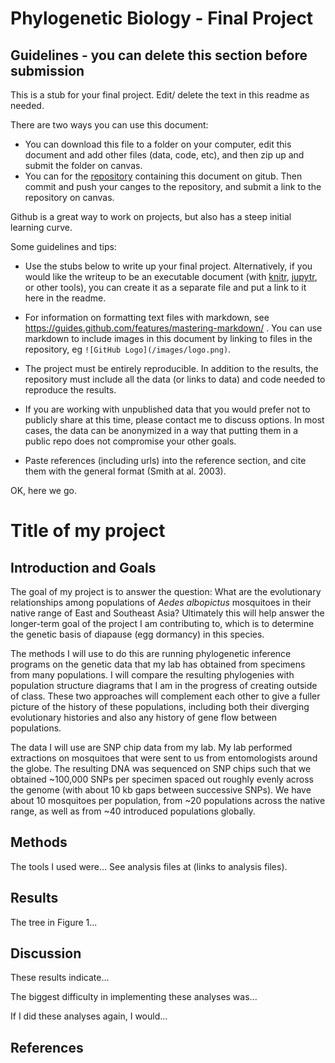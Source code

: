 # Phylogenetic Biology - Final Project

## Guidelines - you can delete this section before submission

This is a stub for your final project. Edit/ delete the text in this readme as needed.

There are two ways you can use this document:  
- You can download this file to a folder on your computer, edit this document and add other files (data, code, etc), and then zip up and submit the folder on canvas.
- You can for the [repository](finalproject) containing this document on gitub. Then commit and push your canges to the repository, and submit a link to the repository on canvas.

Github is a great way to work on projects, but also has a steep initial learning curve.


Some guidelines and tips:

- Use the stubs below to write up your final project. Alternatively, if you would like the writeup to be an executable document (with [knitr](http://yihui.name/knitr/), [jupytr](http://jupyter.org/), or other tools), you can create it as a separate file and put a link to it here in the readme.

- For information on formatting text files with markdown, see https://guides.github.com/features/mastering-markdown/ . You can use markdown to include images in this document by linking to files in the repository, eg `![GitHub Logo](/images/logo.png)`.

- The project must be entirely reproducible. In addition to the results, the repository must include all the data (or links to data) and code needed to reproduce the results.

- If you are working with unpublished data that you would prefer not to publicly share at this time, please contact me to discuss options. In most cases, the data can be anonymized in a way that putting them in a public repo does not compromise your other goals.

- Paste references (including urls) into the reference section, and cite them with the general format (Smith at al. 2003).

OK, here we go.

# Title of my project

## Introduction and Goals

The goal of my project is to answer the question: What are the evolutionary relationships among populations of *Aedes albopictus* mosquitoes in their native range of East and Southeast Asia? Ultimately this will help answer the longer-term goal of the project I am contributing to, which is to determine the genetic basis of diapause (egg dormancy) in this species.

The methods I will use to do this are running phylogenetic inference programs on the genetic data that my lab has obtained from specimens from many populations. I will compare the resulting phylogenies with population structure diagrams that I am in the progress of creating outside of class. These two approaches will complement each other to give a fuller picture of the history of these populations, including both their diverging evolutionary histories and also any history of gene flow between populations.

The data I will use are SNP chip data from my lab. My lab performed extractions on mosquitoes that were sent to us from entomologists around the globe. The resulting DNA was sequenced on SNP chips such that we obtained ~100,000 SNPs per specimen spaced out roughly evenly across the genome (with about 10 kb gaps between successive SNPs). We have about 10 mosquitoes per population, from ~20 populations across the native range, as well as from ~40 introduced populations globally. 

## Methods

The tools I used were... See analysis files at (links to analysis files).

## Results

The tree in Figure 1...

## Discussion

These results indicate...

The biggest difficulty in implementing these analyses was...

If I did these analyses again, I would...

## References

